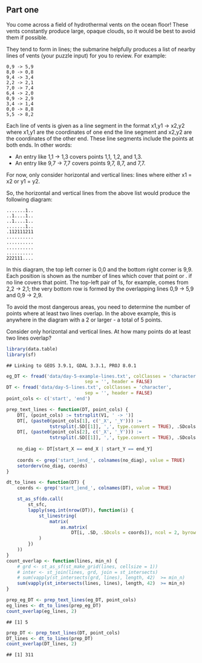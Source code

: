 
## Part one

You come across a field of hydrothermal vents on the ocean floor! These
vents constantly produce large, opaque clouds, so it would be best to
avoid them if possible.

They tend to form in lines; the submarine helpfully produces a list of
nearby lines of vents (your puzzle input) for you to review. For
example:

    0,9 -> 5,9
    8,0 -> 0,8
    9,4 -> 3,4
    2,2 -> 2,1
    7,0 -> 7,4
    6,4 -> 2,0
    0,9 -> 2,9
    3,4 -> 1,4
    0,0 -> 8,8
    5,5 -> 8,2

Each line of vents is given as a line segment in the format x1,y1 ->
x2,y2 where x1,y1 are the coordinates of one end the line segment and
x2,y2 are the coordinates of the other end. These line segments include
the points at both ends. In other words:

-   An entry like 1,1 -> 1,3 covers points 1,1, 1,2, and 1,3.
-   An entry like 9,7 -> 7,7 covers points 9,7, 8,7, and 7,7.

For now, only consider horizontal and vertical lines: lines where either
x1 = x2 or y1 = y2.

So, the horizontal and vertical lines from the above list would produce
the following diagram:

    .......1..
    ..1....1..
    ..1....1..
    .......1..
    .112111211
    ..........
    ..........
    ..........
    ..........
    222111....

In this diagram, the top left corner is 0,0 and the bottom right corner
is 9,9. Each position is shown as the number of lines which cover that
point or . if no line covers that point. The top-left pair of 1s, for
example, comes from 2,2 -> 2,1; the very bottom row is formed by the
overlapping lines 0,9 -> 5,9 and 0,9 -> 2,9.

To avoid the most dangerous areas, you need to determine the number of
points where at least two lines overlap. In the above example, this is
anywhere in the diagram with a 2 or larger - a total of 5 points.

Consider only horizontal and vertical lines. At how many points do at
least two lines overlap?

``` r
library(data.table)
library(sf)
```

    ## Linking to GEOS 3.9.1, GDAL 3.3.1, PROJ 8.0.1

``` r
eg_DT <- fread('data/day-5-example-lines.txt', colClasses = 'character', 
                             sep = '', header = FALSE)
DT <- fread('data/day-5-lines.txt', colClasses = 'character', 
                             sep = '', header = FALSE)
point_cols <- c('start', 'end')

prep_text_lines <- function(DT, point_cols) {
    DT[, (point_cols) := tstrsplit(V1, ' -> ')]
    DT[, (paste0(point_cols[1], c('_X', '_Y'))) := 
                tstrsplit(.SD[[1]], ',', type.convert = TRUE), .SDcols = point_cols[1]]
    DT[, (paste0(point_cols[2], c('_X', '_Y'))) := 
                tstrsplit(.SD[[1]], ',', type.convert = TRUE), .SDcols = point_cols[2]]
    
    no_diag <- DT[start_X == end_X | start_Y == end_Y]
    
    coords <- grep('start_|end_', colnames(no_diag), value = TRUE)
    setorderv(no_diag, coords)
}

dt_to_lines <- function(DT) {
    coords <- grep('start_|end_', colnames(DT), value = TRUE)

    st_as_sf(do.call(
        st_sfc,
        lapply(seq.int(nrow(DT)), function(i) {
            st_linestring(
                matrix(
                    as.matrix(
                        DT[i, .SD, .SDcols = coords]), ncol = 2, byrow = TRUE)
            )
        })
    ))
}
count_overlap <- function(lines, min_n) {
    # grd <- st_as_sf(st_make_grid(lines, cellsize = 1))
    # inter <- st_join(lines, grd, join = st_intersects)
    # sum(vapply(st_intersects(grd, lines), length, 42)  >= min_n)
    sum(vapply(st_intersects(lines, lines), length, 42)  >= min_n)
}

prep_eg_DT <- prep_text_lines(eg_DT, point_cols)
eg_lines <- dt_to_lines(prep_eg_DT)
count_overlap(eg_lines, 2)
```

    ## [1] 5

``` r
prep_DT <- prep_text_lines(DT, point_cols)
DT_lines <- dt_to_lines(prep_DT)
count_overlap(DT_lines, 2)
```

    ## [1] 311
